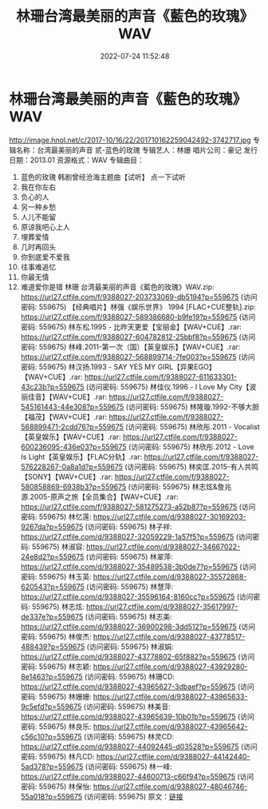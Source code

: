 ﻿---
title: 林珊台湾最美丽的声音《藍色的玫瑰》WAV
date: 2022-07-24 11:52:48
categories: WAV车载音乐、镜像
tags: 华语中文
---
# 林珊台湾最美丽的声音《藍色的玫瑰》WAV

http://image.hnol.net/c/2017-10/16/22/201710162259042492-3742717.jpg
专辑名称：台湾最美丽的声音 贰-蓝色的玫瑰
专辑艺人：林姗
唱片公司：豪记
发行日期：2013.01
资源格式：WAV
专辑曲目：
01. 蓝色的玫瑰
韩剧曾经沧海主题曲【试听】
点一下试听
02. 我在你左右
03. 负心的人
04. 另一种乡愁
05. 人儿不能留
06. 原谅我吧心上人
07. 埋葬爱情
08. 几时再回头
09. 你到底爱不爱我
10. 往事难追忆
11. 你最无情
12. 难道爱你是错
林珊 台湾最美丽的声音《藍色的玫瑰》WAV.zip: https://url27.ctfile.com/f/9388027-203733069-db5194?p=559675
(访问密码: 559675)
【经典唱片】林强《娱乐世界》 1994 [FLAC+CUE整轨].zip: https://url27.ctfile.com/f/9388027-589386680-b9fe19?p=559675
(访问密码: 559675)
林东松.1995 - 比昨天更爱【宝丽金】【WAV+CUE】.rar: https://url27.ctfile.com/f/9388027-604782812-25bbf8?p=559675
(访问密码: 559675)
林峰.2011-第一次（国）【英皇娱乐】【WAV+CUE】.rar: https://url27.ctfile.com/f/9388027-568899714-7fe003?p=559675
(访问密码: 559675)
林汉扬.1993 - SAY YES MY GIRL【异果EGO】【WAV+CUE】.rar: https://url27.ctfile.com/f/9388027-611633301-43c23b?p=559675
(访问密码: 559675)
林佳仪.1996 - I Love My City【波丽佳音】【WAV+CUE】.rar: https://url27.ctfile.com/f/9388027-545161443-44e308?p=559675
(访问密码: 559675)
林隆璇.1992-不够大胆【福茂】【WAV+CUE】.rar: https://url27.ctfile.com/f/9388027-568899471-2cdd76?p=559675
(访问密码: 559675)
林欣彤.2011 - Vocalist【英皇娱乐】【WAV+CUE】.rar: https://url27.ctfile.com/f/9388027-600236095-436e03?p=559675
(访问密码: 559675)
林欣彤.2012 - Love Is Light【英皇娱乐】【FLAC分轨】.rar: https://url27.ctfile.com/f/9388027-576228267-0a8a1d?p=559675
(访问密码: 559675)
林奕匡.2015-有人共鸣【SONY】【WAV+CUE】.rar: https://url27.ctfile.com/f/9388027-580858869-6938b3?p=559675
(访问密码: 559675)
林志炫&詹兆源.2005-原声之旅【全员集合】【WAV+CUE】.rar: https://url27.ctfile.com/f/9388027-581275273-a52b87?p=559675
(访问密码: 559675)
林忆莲: https://url27.ctfile.com/d/9388027-30169203-9267da?p=559675
(访问密码: 559675)
林子祥: https://url27.ctfile.com/d/9388027-32059229-1a57f5?p=559675
(访问密码: 559675)
林淑容: https://url27.ctfile.com/d/9388027-34667022-24e8d2?p=559675
(访问密码: 559675)
林翠萍: https://url27.ctfile.com/d/9388027-35489538-3b0de7?p=559675
(访问密码: 559675)
林玉英: https://url27.ctfile.com/d/9388027-35572868-620543?p=559675
(访问密码: 559675)
林慧萍: https://url27.ctfile.com/d/9388027-35596164-8160cc?p=559675
(访问密码: 559675)
林志炫: https://url27.ctfile.com/d/9388027-35617997-de337e?p=559675
(访问密码: 559675)
林志美: https://url27.ctfile.com/d/9388027-36900298-3dd512?p=559675
(访问密码: 559675)
林俊杰: https://url27.ctfile.com/d/9388027-43778517-488439?p=559675
(访问密码: 559675)
林淑娟: https://url27.ctfile.com/d/9388027-43778802-65f882?p=559675
(访问密码: 559675)
林志颖: https://url27.ctfile.com/d/9388027-43929280-8e1463?p=559675
(访问密码: 559675)
林珊CD: https://url27.ctfile.com/d/9388027-43965627-3dbaef?p=559675
(访问密码: 559675)
林姗姗: https://url27.ctfile.com/d/9388027-43965633-9c5efd?p=559675
(访问密码: 559675)
林美音: https://url27.ctfile.com/d/9388027-43965639-10b01b?p=559675
(访问密码: 559675)
林良乐: https://url27.ctfile.com/d/9388027-43965642-c56c10?p=559675
(访问密码: 559675)
林灵CD: https://url27.ctfile.com/d/9388027-44092445-d03528?p=559675
(访问密码: 559675)
林凡CD: https://url27.ctfile.com/d/9388027-44142440-5ad378?p=559675
(访问密码: 559675)
林一峰: https://url27.ctfile.com/d/9388027-44600713-c66f94?p=559675
(访问密码: 559675)
林保怡: https://url27.ctfile.com/d/9388027-48046746-55a018?p=559675
(访问密码: 559675)
原文：[链接](https://blog.sina.com.cn/s/blog_1647c7e7601030yj5.html)